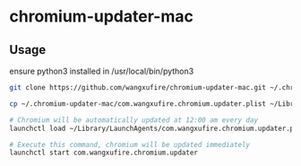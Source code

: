 # chromium-updater-mac

## Usage

ensure python3 installed in /usr/local/bin/python3

```bash
git clone https://github.com/wangxufire/chromium-updater-mac.git ~/.chromium-updater-mac

cp ~/.chromium-updater-mac/com.wangxufire.chromium.updater.plist ~/Library/LaunchAgents/

# Chromium will be automatically updated at 12:00 am every day
launchctl load ~/Library/LaunchAgents/com.wangxufire.chromium.updater.plist

# Execute this command, chromium will be updated immediately
launchctl start com.wangxufire.chromium.updater
```

